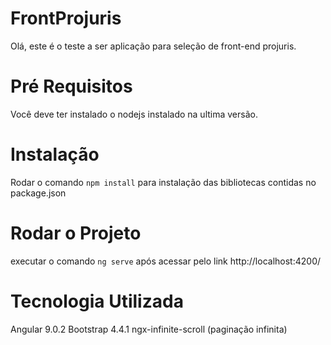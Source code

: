 # FrontProjuris

Olá, este é o teste a ser aplicação para seleção de front-end projuris. 

# Pré Requisitos

Você deve ter instalado o nodejs instalado na ultima versão. 
  
# Instalação

Rodar o comando `npm install` para instalação das bibliotecas contidas no package.json

# Rodar o Projeto

executar o comando `ng serve`
após acessar pelo link http://localhost:4200/

# Tecnologia Utilizada

Angular 9.0.2
Bootstrap 4.4.1
ngx-infinite-scroll (paginação infinita)



